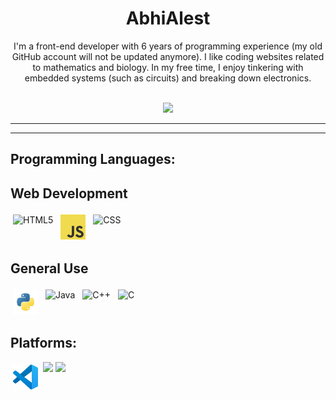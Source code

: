 <h1 align="center">AbhiAlest</h1>



<!-- About Me -->
<p align="center">
    I'm a front-end developer with 6 years of programming experience (my old GitHub account will not be updated anymore). I like coding websites related to mathematics and biology. In my free time, I enjoy tinkering with embedded systems (such as circuits) and breaking down electronics. 
</p>
<br />

<!-- GitHub Stats -->
<div align="center">
    <img src="https://github-readme-stats.vercel.app/api?username=AbhiAlest&show_icons=true&include_all_commits=true&count_private=true&hide_border=true&bg_color=00000000&text_color=3768db&title_color=3768db">
</div>

---


---

## Programming Languages:
<p align="center">

<H2> Web Development  </h2>  
<p> <img src="https://raw.githubusercontent.com/bablubambal/All_logo_and_pictures/1ac69ce5fbc389725f16f989fa53c62d6e1b4883/social%20icons/html5.svg" alt="HTML5" height="40" style="vertical-align:top; margin:4px">
<img src="https://raw.githubusercontent.com/github/explore/80688e429a7d4ef2fca1e82350fe8e3517d3494d/topics/javascript/javascript.png" alt="Javascript" height="40" style="vertical-align:top; margin:4px">
<img src="https://raw.githubusercontent.com/bablubambal/All_logo_and_pictures/1ac69ce5fbc389725f16f989fa53c62d6e1b4883/social%20icons/css3.svg" alt="CSS" height="40" style="vertical-align:top; margin:4px">

</p>      
    
<H2> General Use  </h2>     
<p><img src="https://raw.githubusercontent.com/github/explore/80688e429a7d4ef2fca1e82350fe8e3517d3494d/topics/python/python.png" alt="Python" height="40" style="vertical-align:top; margin:4px">    
<image src="https://raw.githubusercontent.com/bablubambal/All_logo_and_pictures/1ac69ce5fbc389725f16f989fa53c62d6e1b4883/programming%20languages/java.svg" alt="Java" height="40" style="vertical-align:top; margin:4px">
<image src="https://raw.githubusercontent.com/bablubambal/All_logo_and_pictures/1ac69ce5fbc389725f16f989fa53c62d6e1b4883/programming%20languages/c%2B%2B.svg" alt="C++" height="40" style="vertical-align:top; margin:4px">
<image src="https://raw.githubusercontent.com/bablubambal/All_logo_and_pictures/1ac69ce5fbc389725f16f989fa53c62d6e1b4883/programming%20languages/c.svg" alt="C" height="40" style="vertical-align:top; margin:4px">

</p>    
    
  
    
## Platforms:  
<p align="center">
    
    
<p> <img src="https://raw.githubusercontent.com/github/explore/80688e429a7d4ef2fca1e82350fe8e3517d3494d/topics/visual-studio-code/visual-studio-code.png" alt="VS Code" height="40" style="vertical-align:top; margin:4px">
<a href="https://discord.com/users/1084226402473218088"><img src="https://cloud.githubusercontent.com/assets/6291467/26705903/96c2d66e-477c-11e7-9f4e-f3c0efe96c9a.png" /></a>
<a href="mailto:abhinav.pathak210620@gmail.com"><img src="![image](https://user-images.githubusercontent.com/128109884/228087318-0193f9dc-c925-406b-97db-05a20a5eaf65.png)
"></a>    
    
</p>   
